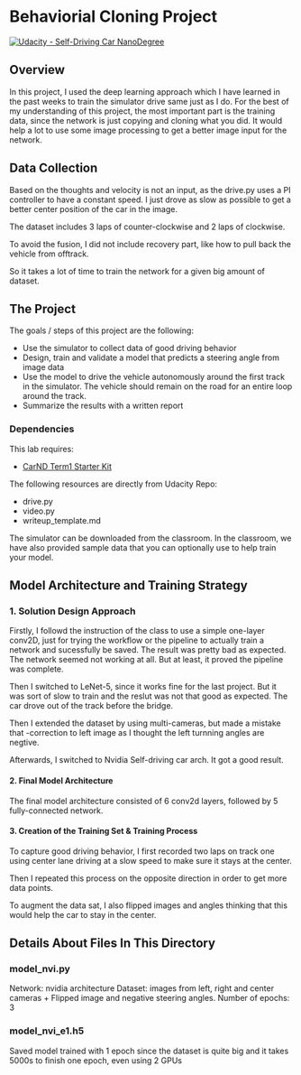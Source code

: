 # Behaviorial Cloning Project

[![Udacity - Self-Driving Car NanoDegree](https://s3.amazonaws.com/udacity-sdc/github/shield-carnd.svg)](http://www.udacity.com/drive)

Overview
---
In this project, I used the deep learning approach which I have learned in the past weeks to train the simulator drive same just as I do.
For the best of my understanding of this project, the most important part is the training data, since the network is just copying and cloning what you did. It would help a lot to use some image processing to get a better image input for the network.

Data Collection
---
Based on the thoughts and velocity is not an input, as the drive.py uses a PI controller to have a constant speed. I just drove as slow as possible to get a better center position of the car in the image.

The dataset includes 3 laps of counter-clockwise and 2 laps of clockwise.

To avoid the fusion, I did not include recovery part, like how to pull back the vehicle from offtrack.

So it takes a lot of time to train the network for a given big amount of dataset.

The Project
---
The goals / steps of this project are the following:
* Use the simulator to collect data of good driving behavior 
* Design, train and validate a model that predicts a steering angle from image data
* Use the model to drive the vehicle autonomously around the first track in the simulator. The vehicle should remain on the road for an entire loop around the track.
* Summarize the results with a written report

### Dependencies
This lab requires:

* [CarND Term1 Starter Kit](https://github.com/udacity/CarND-Term1-Starter-Kit)

The following resources are directly from Udacity Repo:
* drive.py
* video.py
* writeup_template.md

The simulator can be downloaded from the classroom. In the classroom, we have also provided sample data that you can optionally use to help train your model.

## Model Architecture and Training Strategy

### 1. Solution Design Approach

Firstly, I followd the instruction of the class to use a simple one-layer conv2D, just for trying the workflow or the pipeline to actually train a network and sucessfully be saved. The result was pretty bad as expected. The network seemed not working at all.  But at least, it proved the pipeline was complete.

Then I switched to LeNet-5, since it works fine for the last project. But it was sort of slow to train and the reslut was not that good as expected. The car drove out of the track before the bridge.

Then I extended the dataset by using multi-cameras, but made a mistake that -correction to left image as I thought the left turnning angles are negtive.

Afterwards, I switched to Nvidia Self-driving car arch. It got a good result.

#### 2. Final Model Architecture

The final model architecture consisted of 6 conv2d layers, followed by 5 fully-connected network.

#### 3. Creation of the Training Set & Training Process

To capture good driving behavior, I first recorded two laps on track one using center lane driving at a slow speed to make sure it stays at the center.

Then I repeated this process on the opposite direction in order to get more data points.

To augment the data sat, I also flipped images and angles thinking that this would help the car to stay in the center. 

## Details About Files In This Directory

### model_nvi.py
Network: nvidia architecture
Dataset: images from left, right and center cameras + Flipped image and negative steering angles.
Number of epochs: 3

### model_nvi_e1.h5
Saved model trained with 1 epoch since the dataset is quite big and it takes 5000s to finish one epoch, even using 2 GPUs




